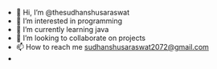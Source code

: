 - 👋 Hi, I’m @thesudhanshusaraswat
- 👀 I’m interested in programming
- 🌱 I’m currently learning java
- 💞️ I’m looking to collaborate on projects
- 📫 How to reach me sudhanshusaraswat2072@gmail.com
-

<!---
thesudhanshusaraswat/thesudhanshusaraswat is a ✨ special ✨ repository because its `README.md` (this file) appears on your GitHub profile.
You can click the Preview link to take a look at your changes.
--->
